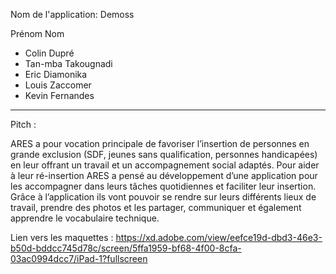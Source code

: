 Nom de l'application: Demoss

Prénom        Nom

- Colin      Dupré
- Tan-mba    Takougnadi
- Eric       Diamonika
- Louis      Zaccomer
- Kevin      Fernandes

------------------------
Pitch : 

ARES a pour vocation principale de favoriser l’insertion de personnes en grande exclusion (SDF, jeunes sans qualification, personnes handicapées) en leur offrant un travail et un accompagnement social adaptés.
Pour aider à leur ré-insertion ARES a pensé au développement d’une application pour les accompagner dans leurs tâches quotidiennes et faciliter leur insertion.
Grâce à l’application ils vont pouvoir se rendre sur leurs différents lieux de travail, prendre des photos et les partager, communiquer et également apprendre le vocabulaire technique.

Lien vers les maquettes : https://xd.adobe.com/view/eefce19d-dbd3-46e3-b50d-bddcc745d78c/screen/5ffa1959-bf68-4f00-8cfa-03ac0994dcc7/iPad-1?fullscreen
